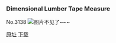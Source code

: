 ### Dimensional Lumber Tape Measure
No.3138
![图片不见了~~~](https://imgs.xkcd.com/comics/dimensional_lumber_tape_measure.png)

[原址](https://xkcd.com//3138) [下载](https://imgs.xkcd.com/comics/dimensional_lumber_tape_measure.png)

